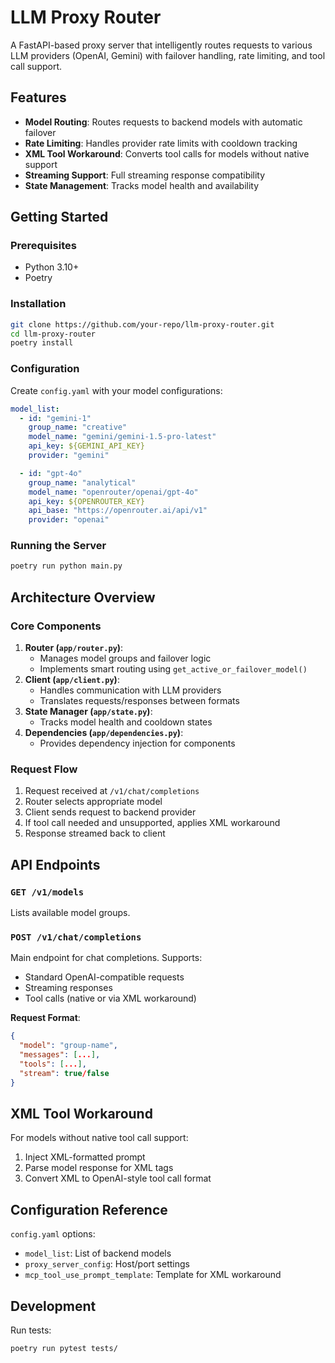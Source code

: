# LLM Proxy Router

A FastAPI-based proxy server that intelligently routes requests to various LLM providers (OpenAI, Gemini) with failover handling, rate limiting, and tool call support.

## Features
- **Model Routing**: Routes requests to backend models with automatic failover
- **Rate Limiting**: Handles provider rate limits with cooldown tracking
- **XML Tool Workaround**: Converts tool calls for models without native support
- **Streaming Support**: Full streaming response compatibility
- **State Management**: Tracks model health and availability

## Getting Started

### Prerequisites
- Python 3.10+
- Poetry

### Installation
```bash
git clone https://github.com/your-repo/llm-proxy-router.git
cd llm-proxy-router
poetry install
```

### Configuration
Create `config.yaml` with your model configurations:
```yaml
model_list:
  - id: "gemini-1"
    group_name: "creative"
    model_name: "gemini/gemini-1.5-pro-latest"
    api_key: ${GEMINI_API_KEY}
    provider: "gemini"

  - id: "gpt-4o"
    group_name: "analytical"
    model_name: "openrouter/openai/gpt-4o"
    api_key: ${OPENROUTER_KEY}
    api_base: "https://openrouter.ai/api/v1"
    provider: "openai"
```

### Running the Server
```bash
poetry run python main.py
```

## Architecture Overview

### Core Components
1. **Router (`app/router.py`)**: 
   - Manages model groups and failover logic
   - Implements smart routing using `get_active_or_failover_model()`
2. **Client (`app/client.py`)**:
   - Handles communication with LLM providers
   - Translates requests/responses between formats
3. **State Manager (`app/state.py`)**:
   - Tracks model health and cooldown states
4. **Dependencies (`app/dependencies.py`)**:
   - Provides dependency injection for components

### Request Flow
1. Request received at `/v1/chat/completions`
2. Router selects appropriate model
3. Client sends request to backend provider
4. If tool call needed and unsupported, applies XML workaround
5. Response streamed back to client

## API Endpoints

### `GET /v1/models`
Lists available model groups.

### `POST /v1/chat/completions`
Main endpoint for chat completions. Supports:
- Standard OpenAI-compatible requests
- Streaming responses
- Tool calls (native or via XML workaround)

**Request Format**:
```json
{
  "model": "group-name",
  "messages": [...],
  "tools": [...],
  "stream": true/false
}
```

## XML Tool Workaround
For models without native tool call support:
1. Inject XML-formatted prompt
2. Parse model response for XML tags
3. Convert XML to OpenAI-style tool call format

## Configuration Reference
`config.yaml` options:
- `model_list`: List of backend models
- `proxy_server_config`: Host/port settings
- `mcp_tool_use_prompt_template`: Template for XML workaround

## Development
Run tests:
```bash
poetry run pytest tests/